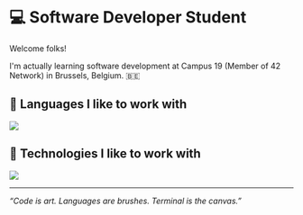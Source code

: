 # 💻 Software Developer Student

Welcome folks!

I'm actually learning software development at Campus 19 (Member of 42 Network) in Brussels, Belgium. 🇧🇪

## 🧬 Languages I like to work with

[![](https://skillicons.dev/icons?i=bash,c,go,python,typescript,react,tailwindcss,SQL)](https://skillicons.dev)

## 🫆 Technologies I like to work with

[![](https://skillicons.dev/icons?i=postgresql,prisma,debian,kali,github,docker,aws)](https://skillicons.dev)

---

*“Code is art. Languages are brushes. Terminal is the canvas.”*
